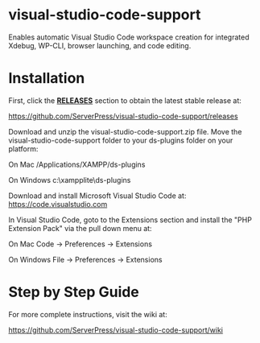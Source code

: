 # visual-studio-code-support
Enables automatic Visual Studio Code workspace creation for integrated Xdebug, WP-CLI, browser launching, and code editing.

# Installation
First, click the [**RELEASES**](https://github.com/ServerPress/visual-studio-code-support/releases) section to obtain the latest stable release at:

https://github.com/ServerPress/visual-studio-code-support/releases

Download and unzip the visual-studio-code-support.zip file. Move the visual-studio-code-support folder to your ds-plugins folder on your platform:

On Mac
/Applications/XAMPP/ds-plugins

On Windows
c:\xampplite\ds-plugins

Download and install Microsoft Visual Studio Code at:
https://code.visualstudio.com

In Visual Studio Code, goto to the Extensions section and install the "PHP Extension Pack" via the pull down menu at:

On Mac
Code -> Preferences -> Extensions

On Windows
File -> Preferences -> Extensions

# Step by Step Guide
For more complete instructions, visit the wiki at:

https://github.com/ServerPress/visual-studio-code-support/wiki
